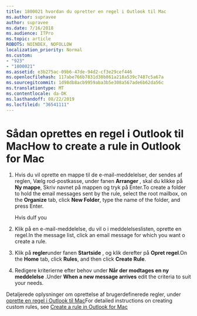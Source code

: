 ```yaml
---
title: 1800021 hvordan du opretter en regel i Outlook til Mac
ms.author: supravee
author: supravee
ms.date: 7/16/2018
ms.audience: ITPro
ms.topic: article
ROBOTS: NOINDEX, NOFOLLOW
localization_priority: Normal
ms.custom:
- "923"
- "1800021"
ms.assetid: e3b275ac-09b6-47de-94d2-cf3e29cef446
ms.openlocfilehash: 117abe766b7831d38b861a218a539c7487c5a67a
ms.sourcegitcommit: 1d98db8acb9959aba3b5e308a567ade6b62da56c
ms.translationtype: MT
ms.contentlocale: da-DK
ms.lasthandoff: 08/22/2019
ms.locfileid: "36541111"
---
```

# <a name="how-to-create-a-rule-in-outlook-for-mac"></a><span data-ttu-id="6e4e5-102">Sådan oprettes en regel i Outlook til Mac</span><span class="sxs-lookup"><span data-stu-id="6e4e5-102">How to create a rule in Outlook for Mac</span></span>

1. <span data-ttu-id="6e4e5-103">Hvis du vil oprette en mappe til de e-mail-meddelelser, der sendes af reglen, Vælg rod-postkasse, under fanen **Arranger** , skal du klikke på **Ny mappe**, Skriv navnet på mappen og tryk på Enter.</span><span class="sxs-lookup"><span data-stu-id="6e4e5-103">To create a folder to hold the email messages sent by the rule, select the root mailbox, on the **Organize** tab, click **New Folder**, type the name of the folder, and press Enter.</span></span>

    <span data-ttu-id="6e4e5-104">Hvis du</span><span class="sxs-lookup"><span data-stu-id="6e4e5-104">If you</span></span> 

2. <span data-ttu-id="6e4e5-105">Klik på en e-mail-meddelelse, du vil o i meddelelseslisten, oprette en regel.</span><span class="sxs-lookup"><span data-stu-id="6e4e5-105">In the message list, click an email message for which you want o create a rule.</span></span>

3. <span data-ttu-id="6e4e5-106">Klik på **regler**under fanen **Startside** , og klik derefter på **Opret regel**.</span><span class="sxs-lookup"><span data-stu-id="6e4e5-106">On the **Home** tab, click **Rules**, and then click **Create Rule**.</span></span>

4. <span data-ttu-id="6e4e5-107">Redigere kriterierne efter behov under **Når der modtages en ny meddelelse** .</span><span class="sxs-lookup"><span data-stu-id="6e4e5-107">Under **When a new message arrives** edit the criteria to suit your needs.</span></span> 

<span data-ttu-id="6e4e5-108">Detaljerede oplysninger om oprettelse af brugerdefinerede regler, under [oprette en regel i Outlook til Mac](https://aka.ms/AA1uy0v)</span><span class="sxs-lookup"><span data-stu-id="6e4e5-108">For detailed instructions on creating custom rules, see [Create a rule in Outlook for Mac](https://aka.ms/AA1uy0v)</span></span>
  